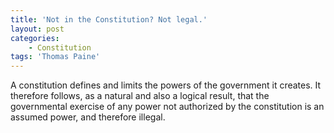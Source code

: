 ```yaml
---
title: 'Not in the Constitution? Not legal.'
layout: post
categories:
    - Constitution
tags: 'Thomas Paine'
---
```


A constitution defines and limits the powers of the government it creates. It therefore follows, as a natural and also a logical result, that the governmental exercise of any power not authorized by the constitution is an assumed power, and therefore illegal.